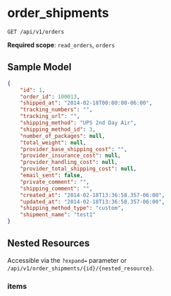 order_shipments
===============

```shell
GET /api/v1/orders
```

**Required scope**: `read_orders`, `orders`

Sample Model
------------

```json
{
	"id": 1,
	"order_id": 100013,
	"shipped_at": "2014-02-18T00:00:00-06:00",
	"tracking_numbers": "",
	"tracking_url": "",
	"shipping_method": "UPS 2nd Day Air",
	"shipping_method_id": 3,
	"number_of_packages": null,
	"total_weight": null,
	"provider_base_shipping_cost": "",
	"provider_insurance_cost": null,
	"provider_handling_cost": null,
	"provider_total_shipping_cost": null,
	"email_sent": false,
	"private_comment": "",
	"shipping_comment": "",
	"created_at": "2014-02-18T13:36:58.357-06:00",
	"updated_at": "2014-02-18T13:36:58.357-06:00",
	"shipping_method_type": "custom",
	"shipment_name": "test1"
}
```

Nested Resources
----------------

Accessible via the `?expand=` parameter or `/api/v1/order_shipments/{id}/{nested_resource}`.

### items